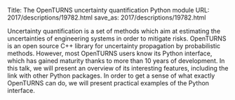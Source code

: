Title: The OpenTURNS uncertainty quantification Python module
URL: 2017/descriptions/19782.html
save_as: 2017/descriptions/19782.html



Uncertainty quantification is a set of methods which aim at estimating the uncertainties of engineering systems in order to mitigate risks.
OpenTURNS is an open source C++ library for uncertainty propagation by probabilistic methods.
However, most OpenTURNS users know its Python interface, which has gained maturity thanks to more than 10 years of development. 
In this talk, we will present an overview of its interesting features, including the link with other Python packages. 
In order to get a sense of what exactly OpenTURNS can do, we will present practical examples of the Python interface.